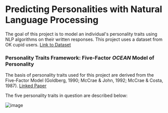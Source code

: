 # Predicting Personalities with Natural Language Processing

The goal of this project is to model an individual's personality traits using NLP algorithms on their written responses.
This project uses a dataset from OK cupid users.
[Link to Dataset](https://www.kaggle.com/datasets/andrewmvd/okcupid-profiles)

### Personality Traits Framework: Five-Factor *OCEAN* Model of Personality

The basis of personality traits used for this project are derived from the Five-Factor Model (Goldberg, 1990; McCrae & John, 1992; McCrae & Costa, 1987).
[Linked Paper](https://openpress.usask.ca/introductiontopsychology/chapter/personality-traits/#:~:text=The%20most%20widely%20used%20system,Extraversion%2C%20Agreeableness%2C%20and%20Neuroticism)

The five personality traits in question are described below:

![image](https://user-images.githubusercontent.com/28024140/222189312-4aa9e6bb-72fa-4330-ba88-b026df7a56f4.png)
